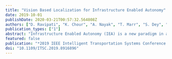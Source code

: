 ```yaml
---
title: "Vision Based Localization for Infrastructure Enabled Autonomy"
date: 2019-10-01
publishDate: 2020-03-21T00:57:32.564808Z
authors: ["D. Ravipati", "K. Chour", "A. Nayak", "T. Marr", "S. Dey", "A. Gautam", "S. Rathinam", "G. Swaminathan"]
publication_types: ["1"]
abstract: "Infrastructure Enabled Autonomy (IEA) is a new paradigm in autonomous vehicles research that aims at distributed intelligence architecture by transferring the core functionalities of sensing and localization to infrastructure. This paradigm is also promising in designing scalable systems that enable autonomous car platooning on highways. This paper gives a detailed description about the experimental realization of IEA and techniques devised to localize a vehicle in such a setup. A reliable camera calibration technique for such an experimental setup is discussed, followed by a technique to transform 2D image coordinates to 3D world coordinates. In this research, localization information is received from on-board vehicle sensors like GPS/IMU, and (2) localized vehicle position data derived from deep learning, and 2D to 3D coordinate transformations on the real-time camera feeds and (3) lane detection data from infrastructure cameras. This data is fused together utilizing an Extended Kalman Filter (EKF) to obtain reliable estimates of the position of the vehicle at 50 Hz. This position information is then used to control the vehicle with an objective of following a prescribed path. Extensive simulation and experimental results are also presented to corroborate the performance of the proposed approach."
featured: false
publication: "*2019 IEEE Intelligent Transportation Systems Conference (ITSC)*"
doi: "10.1109/ITSC.2019.8916896"
---
```


